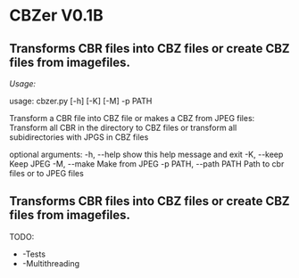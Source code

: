 CBZer V0.1B
==============

Transforms CBR files into CBZ files or create CBZ files from imagefiles.
--------------

*Usage:*

usage: cbzer.py [-h] [-K] [-M] -p PATH

Transform a CBR file into CBZ file or makes a CBZ from JPEG files: Transform
all CBR in the directory to CBZ files or transform all subidirectories with
JPGS in CBZ files

optional arguments:
  -h, --help            show this help message and exit
  -K, --keep            Keep JPEG
  -M, --make            Make from JPEG
  -p PATH, --path PATH  Path to cbr files or to JPEG files

Transforms CBR files into CBZ files or create CBZ files from imagefiles.
--------------

TODO:

* -Tests
* -Multithreading